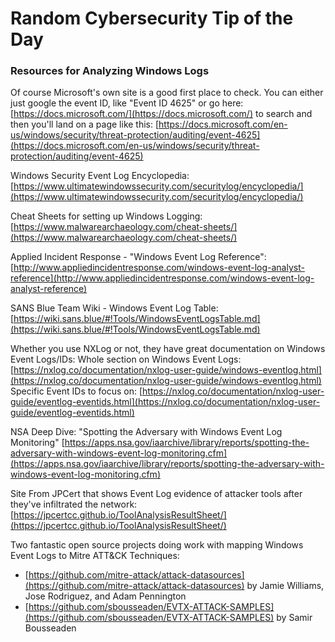# Random Cybersecurity Tip of the Day
### Resources for Analyzing Windows Logs

Of course Microsoft's own site is a good first place to check. You can either just google the event ID, like "Event ID 4625" or go here: [https://docs.microsoft.com/](https://docs.microsoft.com/) to search and then you'll land on a page like this: [https://docs.microsoft.com/en-us/windows/security/threat-protection/auditing/event-4625](https://docs.microsoft.com/en-us/windows/security/threat-protection/auditing/event-4625)

Windows Security Event Log Encyclopedia: [https://www.ultimatewindowssecurity.com/securitylog/encyclopedia/](https://www.ultimatewindowssecurity.com/securitylog/encyclopedia/)

Cheat Sheets for setting up Windows Logging: [https://www.malwarearchaeology.com/cheat-sheets/](https://www.malwarearchaeology.com/cheat-sheets/)

Applied Incident Response - "Windows Event Log Reference": [http://www.appliedincidentresponse.com/windows-event-log-analyst-reference](http://www.appliedincidentresponse.com/windows-event-log-analyst-reference)

SANS Blue Team Wiki - Windows Event Log Table: [https://wiki.sans.blue/#!Tools/WindowsEventLogsTable.md](https://wiki.sans.blue/#!Tools/WindowsEventLogsTable.md)

Whether you use NXLog or not, they have great documentation on Windows Event Logs/IDs:
Whole section on Windows Event Logs: [https://nxlog.co/documentation/nxlog-user-guide/windows-eventlog.html](https://nxlog.co/documentation/nxlog-user-guide/windows-eventlog.html)
Specific Event IDs to focus on: [https://nxlog.co/documentation/nxlog-user-guide/eventlog-eventids.html](https://nxlog.co/documentation/nxlog-user-guide/eventlog-eventids.html)

NSA Deep Dive: "Spotting the Adversary with Windows Event Log Monitoring" [https://apps.nsa.gov/iaarchive/library/reports/spotting-the-adversary-with-windows-event-log-monitoring.cfm](https://apps.nsa.gov/iaarchive/library/reports/spotting-the-adversary-with-windows-event-log-monitoring.cfm)

Site From JPCert that shows Event Log evidence of attacker tools after they've infiltrated the network: [https://jpcertcc.github.io/ToolAnalysisResultSheet/](https://jpcertcc.github.io/ToolAnalysisResultSheet/)

Two fantastic open source projects doing work with mapping Windows Event Logs to Mitre ATT&CK Techniques:
- [https://github.com/mitre-attack/attack-datasources](https://github.com/mitre-attack/attack-datasources) by Jamie Williams, Jose Rodriguez, and Adam Pennington
- [https://github.com/sbousseaden/EVTX-ATTACK-SAMPLES](https://github.com/sbousseaden/EVTX-ATTACK-SAMPLES) by Samir Bousseaden
